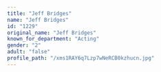 ```yaml
---
title: "Jeff Bridges"
name: "Jeff Bridges"
id: "1229"
original_name: "Jeff Bridges"
known_for_department: "Acting"
gender: "2"
adult: "false"
profile_path: "/xms1RAY6q7Lzp7wNeRCB0kzhucn.jpg"
---
```

